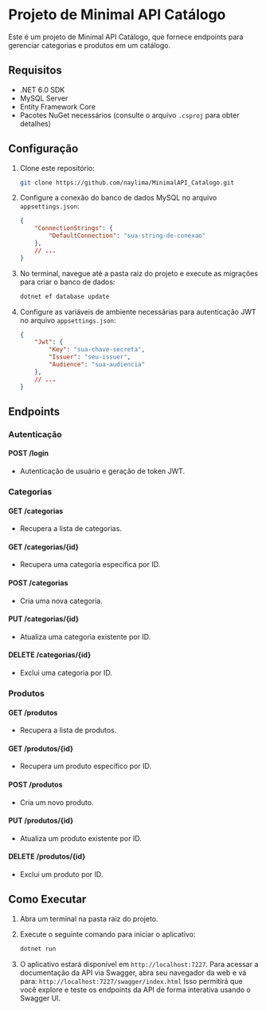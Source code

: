 # Projeto de Minimal API Catálogo

Este é um projeto de Minimal API Catálogo, que fornece endpoints para gerenciar categorias e produtos em um catálogo.

## Requisitos

- .NET 6.0 SDK
- MySQL Server
- Entity Framework Core
- Pacotes NuGet necessários (consulte o arquivo `.csproj` para obter detalhes)

## Configuração

1. Clone este repositório:

   ```bash
   git clone https://github.com/naylima/MinimalAPI_Catalogo.git
   ```

2. Configure a conexão do banco de dados MySQL no arquivo `appsettings.json`:

   ```json
   {
       "ConnectionStrings": {
           "DefaultConnection": "sua-string-de-conexao"
       },
       // ...
   }
   ```

3. No terminal, navegue até a pasta raiz do projeto e execute as migrações para criar o banco de dados:

   ```bash
   dotnet ef database update
   ```

4. Configure as variáveis de ambiente necessárias para autenticação JWT no arquivo `appsettings.json`:

   ```json
   {
       "Jwt": {
           "Key": "sua-chave-secreta",
           "Issuer": "seu-issuer",
           "Audience": "sua-audiencia"
       },
       // ...
   }
   ```

## Endpoints

### Autenticação

#### POST /login

- Autenticação de usuário e geração de token JWT.

### Categorias

#### GET /categorias

- Recupera a lista de categorias.

#### GET /categorias/{id}

- Recupera uma categoria específica por ID.

#### POST /categorias

- Cria uma nova categoria.

#### PUT /categorias/{id}

- Atualiza uma categoria existente por ID.

#### DELETE /categorias/{id}

- Exclui uma categoria por ID.

### Produtos

#### GET /produtos

- Recupera a lista de produtos.

#### GET /produtos/{id}

- Recupera um produto específico por ID.

#### POST /produtos

- Cria um novo produto.

#### PUT /produtos/{id}

- Atualiza um produto existente por ID.

#### DELETE /produtos/{id}

- Exclui um produto por ID.

## Como Executar

1. Abra um terminal na pasta raiz do projeto.

2. Execute o seguinte comando para iniciar o aplicativo:

   ```bash
   dotnet run
   ```

3. O aplicativo estará disponível em `http://localhost:7227`.
   Para acessar a documentação da API via Swagger, abra seu navegador da web e vá para:
   `http://localhost:7227/swagger/index.html`
   Isso permitirá que você explore e teste os endpoints da API de forma interativa usando o Swagger UI.
